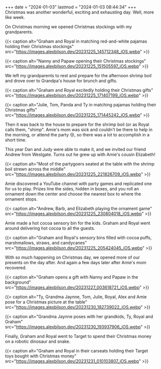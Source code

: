 +++
date = "2024-01-03"
lastmod = "2024-01-03 08:44:34"
+++
Christmas was another wonderful, exciting and exhausting day. Well, more like week.

On Christmas morning we opened Christmas stockings with my grandparents.

{{< caption alt="Graham and Royal in matching red-and-white pajamas holding their Christmas stockings" src="https://images.alexbilson.dev/20231225_145712348_iOS.webp" >}}

{{< caption alt="Nanny and Papaw opening their Christmas stockings" src="https://images.alexbilson.dev/20231225_151505597_iOS.webp" >}}

We left my grandparents to rest and prepare for the afternoon shrimp boil and drove over to Grandpa's house for brunch and gifts.

{{< caption alt="Graham and Royal excitedly holding their Christmas gifts" src="https://images.alexbilson.dev/20231225_171407199_iOS.webp" >}}

{{< caption alt="Julie, Tom, Panda and Ty in matching pajamas holding their Christmas gifts" src="https://images.alexbilson.dev/20231225_171445242_iOS.webp" >}}

Then it was back to the house to prepare for the shrimp boil (or as Royal calls them, "shimp". Amie's mom was sick and couldn't be there to help in the morning, or attend the party 😢, so there was a lot to accomplish in a short time.

This year Dan and Judy were able to make it, and we invited our friend Andrew from Westgate. Turns out he grew up with Amie's cousin Elizabeth!

{{< caption alt="Most of the partygoers seated at the table with the shrimp boil strewn across the middle" src="https://images.alexbilson.dev/20231225_221826709_iOS.webp" >}}

Amie discovered a YouTube channel with party games and replicated one for us to play. Prizes line the sides, hidden in boxes, and you roll an ornament down the center and choose the nearest box to where the ornament stops.

{{< caption alt="Andrew, Barb, and Elizabeth playing the ornament game" src="https://images.alexbilson.dev/20231225_230804018_iOS.webp" >}}

Amie made a hot cocoa sensory bin for the kids. Graham and Royal went around delivering hot cocoa to all the guests.

{{< caption alt="Graham and Royal's sensory bins filled with cocoa puffs, marshmallows, straws, and candycanes" src="https://images.alexbilson.dev/20231225_205424045_iOS.webp" >}}

With so much happening on Christmas day, we opened more of our presents on the day after. And again a few days later after Amie's mom recovered.

{{< caption alt="Graham opens a gift with Nanny and Papaw in the background" src="https://images.alexbilson.dev/20231227_003618721_iOS.webp" >}}

{{< caption alt="Ty, Grandma Jaynne, Tom, Julie, Royal, Alex and Amie pose for a Christmas picture at the table" src="https://images.alexbilson.dev/20231230_182739022_iOS.webp" >}}

{{< caption alt="Grandma Jaynne poses with her grandkids, Ty, Royal and Graham" src="https://images.alexbilson.dev/20231230_193937906_iOS.webp" >}}

Finally, Graham and Royal went to Target to spend their Christmas money on a robotic dinosaur and snake.

{{< caption alt="Graham and Royal in their carseats holding their Target toys bought with Christmas money" src="https://images.alexbilson.dev/20231231_010103807_iOS.webp" >}}
